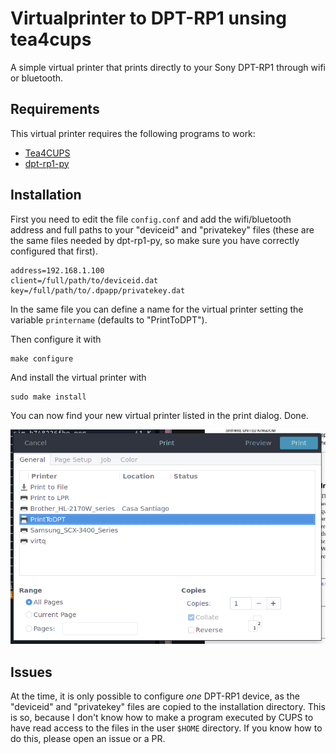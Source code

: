 # Virtualprinter to DPT-RP1 unsing tea4cups

A simple virtual printer that prints directly to your Sony DPT-RP1 through wifi or bluetooth.

## Requirements

This virtual printer requires the following programs to work:
* [Tea4CUPS](http://www.pykota.com/software/tea4cups)
* [dpt-rp1-py](https://github.com/janten/dpt-rp1-py)

## Installation

First you need to edit the file `config.conf` and add the wifi/bluetooth address and full paths to your "deviceid" and "privatekey" files (these are the same files needed by dpt-rp1-py, so make sure you have correctly configured that first).

```
address=192.168.1.100
client=/full/path/to/deviceid.dat
key=/full/path/to/.dpapp/privatekey.dat
```

In the same file you can define a name for the virtual printer setting the variable `printername` (defaults to "PrintToDPT").


Then configure it with
```
make configure
```

And install the virtual printer with
```
sudo make install
```

You can now find your new virtual printer listed in the print dialog.
Done.

![printer list](printer-list.png)

## Issues

At the time, it is only possible to configure _one_ DPT-RP1 device, as the "deviceid" and "privatekey" files are copied to the installation directory.
This is so, because I don't know how to make a program executed by CUPS to have read access to the files in the user `$HOME` directory.
If you know how to do this, please open an issue or a PR.
